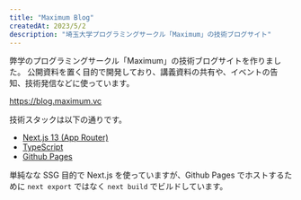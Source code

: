 ```yaml
---
title: "Maximum Blog"
createdAt: 2023/5/2
description: "埼玉大学プログラミングサークル「Maximum」の技術ブログサイト"
---
```


弊学のプログラミングサークル「Maximum」の技術ブログサイトを作りました。
公開資料を置く目的で開発しており、講義資料の共有や、イベントの告知、技術発信などに使っています。

<https://blog.maximum.vc>

技術スタックは以下の通りです。

- [Next.js 13 (App Router)](https://nextjs.org/)
- [TypeScript](https://www.typescriptlang.org/)
- [Github Pages](https://pages.github.com/)

単純なな SSG 目的で Next.js を使っていますが、Github Pages でホストするために `next export` ではなく `next build` でビルドしています。
